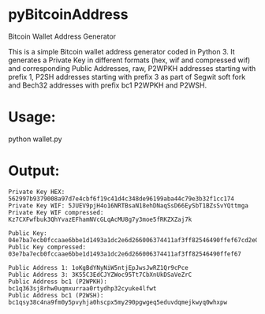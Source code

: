 # pyBitcoinAddress
Bitcoin Wallet Address Generator

This is a simple Bitcoin wallet address generator coded in Python 3.
It generates a Private Key in different formats (hex, wif and compressed wif) and corresponding Public Addresses, raw, P2WPKH addresses starting with prefix 1, P2SH addresses starting with prefix 3 as part of Segwit soft fork and Bech32 addresses with prefix bc1 P2WPKH and P2WSH.


# Usage:
python wallet.py

# Output:
```
Private Key HEX: 562997b9379008a97d7e4cbf6f19c41d4c348de96199aba44c79e3b32f1cc174
Private Key WIF: 5JUEV9pjH4o16NRTBsaN18ehDNaqSsD66EySbT1BZsSvYQttmga
Private Key WIF compressed: Kz7CXFwfbuk3QhYvazEFhamNVcGLqAcMU8g7y3moe5fRKZXZaj7k

Public Key: 04e7ba7ecb0fccaae6bbe1d1493a1dc2e6d266006374411af3ff82546490ffef67cd2e06d0e385b695fe2eaf436d61559837571d989b413e75d763127f628a05f3
Public Key compressed: 03e7ba7ecb0fccaae6bbe1d1493a1dc2e6d266006374411af3ff82546490ffef67

Public Address 1: 1oKgBdYNyNiW5ntjEpJwsJwRZ1Qr9cPce
Public Address 3: 3K55C3EdCJYZWoc95Tt7CbXnUkDSaVeZrC
Public Address bc1 (P2WPKH): bc1q363sj8rhw0uqmxurraa0rtydhp32cyuke4lfwt 
Public Address bc1 (P2WSH): bc1qsy38c4na9fm0y5pvyhja0hscpx5my290pgwgeq5eduvdqmejkwyq0whxpw
```
